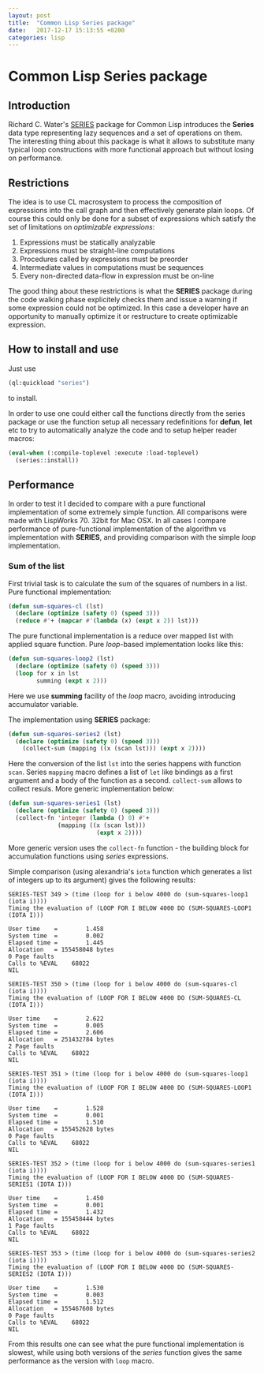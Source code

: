 ```yaml
---
layout: post
title:  "Common Lisp Series package"
date:   2017-12-17 15:13:55 +0200
categories: lisp
---
```

# Common Lisp Series package

## Introduction
Richard C. Water's [SERIES](http://series.sourceforge.net/) package for Common Lisp introduces the **Series** data type representing lazy sequences and a set of operations on them. The interesting thing about this package is what it allows to substitute many typical loop constructions with more functional approach but without losing on performance.

## Restrictions

The idea is to use CL macrosystem to process the composition of expressions into the call graph and then effectively generate plain loops. Of course this could only be done for a subset of expressions which satisfy the set of limitations on *optimizable expressions*:

1. Expressions must be statically analyzable
1. Expressions must be straight-line computations
1. Procedures called by expressions must be preorder
1. Intermediate values in computations must be sequences
1. Every non-directed data-flow in expression must be on-line

The good thing about these restrictions is what the **SERIES** package during the code walking phase explicitely checks them and issue a warning if some expression could not be optimized. In this case a developer have an opportunity to manually optimize it or restructure to create optimizable expression.

## How to install and use

Just use
```lisp
(ql:quickload "series")
```
to install.

In order to use one could either call the functions directly from the series package or use the function setup all necessary redefinitions for **defun**, **let** etc to try to automatically analyze the code and to setup helper reader macros:
```lisp
(eval-when (:compile-toplevel :execute :load-toplevel)
  (series::install))
```
  
## Performance
  
  In order to test it I decided to compare with a pure functional implementation of some extremely simple function. All comparisons were made with LispWorks 70. 32bit for Mac OSX. In all cases I compare performance of pure-functional implementation of the algorithm vs implementation with **SERIES**, and providing comparison with the simple *loop* implementation.
  
### Sum of the list

First trivial task is to calculate the sum of the squares of numbers in a list. Pure functional implementation:

```lisp
(defun sum-squares-cl (lst)
  (declare (optimize (safety 0) (speed 3)))
  (reduce #'+ (mapcar #'(lambda (x) (expt x 2)) lst)))
```

The pure functional implementation is a reduce over mapped list with applied square function. Pure *loop*-based implementation looks like this:

```lisp
(defun sum-squares-loop2 (lst)
  (declare (optimize (safety 0) (speed 3)))
  (loop for x in lst
        summing (expt x 2)))
```

Here we use **summing** facility of the *loop* macro, avoiding introducing accumulator variable.

The implementation using **SERIES** package:

```lisp
(defun sum-squares-series2 (lst)
  (declare (optimize (safety 0) (speed 3)))
    (collect-sum (mapping ((x (scan lst))) (expt x 2))))
```

Here the conversion of the list ```lst``` into the series happens with function ```scan```.
Series ```mapping``` macro defines a list of ```let``` like bindings as a first argument and a body of the function as a second.
```collect-sum``` allows to collect resuls. More generic implementation below:

```lisp
(defun sum-squares-series1 (lst)
  (declare (optimize (safety 0) (speed 3)))
  (collect-fn 'integer (lambda () 0) #'+
              (mapping ((x (scan lst)))
                         (expt x 2))))
```

More generic version uses the ```collect-fn``` function - the building block for accumulation functions using *series* expressions.

Simple comparison (using alexandria's ```iota``` function which generates a list of integers up to its argument) gives the following results:
```
SERIES-TEST 349 > (time (loop for i below 4000 do (sum-squares-loop1 (iota i))))
Timing the evaluation of (LOOP FOR I BELOW 4000 DO (SUM-SQUARES-LOOP1 (IOTA I)))

User time    =        1.458
System time  =        0.002
Elapsed time =        1.445
Allocation   = 155458048 bytes
0 Page faults
Calls to %EVAL    68022
NIL

SERIES-TEST 350 > (time (loop for i below 4000 do (sum-squares-cl (iota i))))
Timing the evaluation of (LOOP FOR I BELOW 4000 DO (SUM-SQUARES-CL (IOTA I)))

User time    =        2.622
System time  =        0.005
Elapsed time =        2.606
Allocation   = 251432784 bytes
2 Page faults
Calls to %EVAL    68022
NIL

SERIES-TEST 351 > (time (loop for i below 4000 do (sum-squares-loop1 (iota i))))
Timing the evaluation of (LOOP FOR I BELOW 4000 DO (SUM-SQUARES-LOOP1 (IOTA I)))

User time    =        1.528
System time  =        0.001
Elapsed time =        1.510
Allocation   = 155452628 bytes
0 Page faults
Calls to %EVAL    68022
NIL

SERIES-TEST 352 > (time (loop for i below 4000 do (sum-squares-series1 (iota i))))
Timing the evaluation of (LOOP FOR I BELOW 4000 DO (SUM-SQUARES-SERIES1 (IOTA I)))

User time    =        1.450
System time  =        0.001
Elapsed time =        1.432
Allocation   = 155458444 bytes
1 Page faults
Calls to %EVAL    68022
NIL

SERIES-TEST 353 > (time (loop for i below 4000 do (sum-squares-series2 (iota i))))
Timing the evaluation of (LOOP FOR I BELOW 4000 DO (SUM-SQUARES-SERIES2 (IOTA I)))

User time    =        1.530
System time  =        0.003
Elapsed time =        1.512
Allocation   = 155467608 bytes
0 Page faults
Calls to %EVAL    68022
NIL

```

From this results one can see what the pure functional implementation is slowest, while using both versions of the *series* function gives the same performance as the version with ```loop``` macro.


